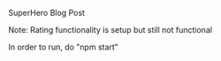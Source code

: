 SuperHero Blog Post

Note: Rating functionality is setup but still not functional

In order to run, do "npm start"
